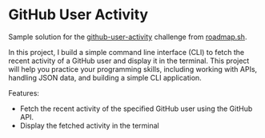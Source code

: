 # GitHub User Activity

Sample solution for the [github-user-activity](https://roadmap.sh/projects/github-user-activity) challenge from [roadmap.sh](https://roadmap.sh/).

In this project, I build a simple command line interface (CLI) to fetch the recent activity of a GitHub user and display it in the terminal. This project will help you practice your programming skills, including working with APIs, handling JSON data, and building a simple CLI application.

Features:

- Fetch the recent activity of the specified GitHub user using the GitHub API.
- Display the fetched activity in the terminal
